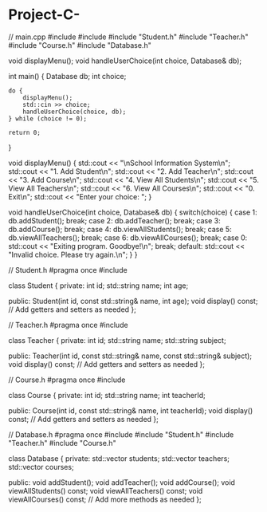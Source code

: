 # Project-C-
// main.cpp
#include <iostream>
#include <vector>
#include "Student.h"
#include "Teacher.h"
#include "Course.h"
#include "Database.h"

void displayMenu();
void handleUserChoice(int choice, Database& db);

int main() {
    Database db;
    int choice;
    
    do {
        displayMenu();
        std::cin >> choice;
        handleUserChoice(choice, db);
    } while (choice != 0);

    return 0;
}

void displayMenu() {
    std::cout << "\nSchool Information System\n";
    std::cout << "1. Add Student\n";
    std::cout << "2. Add Teacher\n";
    std::cout << "3. Add Course\n";
    std::cout << "4. View All Students\n";
    std::cout << "5. View All Teachers\n";
    std::cout << "6. View All Courses\n";
    std::cout << "0. Exit\n";
    std::cout << "Enter your choice: ";
}

void handleUserChoice(int choice, Database& db) {
    switch(choice) {
        case 1:
            db.addStudent();
            break;
        case 2:
            db.addTeacher();
            break;
        case 3:
            db.addCourse();
            break;
        case 4:
            db.viewAllStudents();
            break;
        case 5:
            db.viewAllTeachers();
            break;
        case 6:
            db.viewAllCourses();
            break;
        case 0:
            std::cout << "Exiting program. Goodbye!\n";
            break;
        default:
            std::cout << "Invalid choice. Please try again.\n";
    }
}

// Student.h
#pragma once
#include <string>

class Student {
private:
    int id;
    std::string name;
    int age;

public:
    Student(int id, const std::string& name, int age);
    void display() const;
    // Add getters and setters as needed
};

// Teacher.h
#pragma once
#include <string>

class Teacher {
private:
    int id;
    std::string name;
    std::string subject;

public:
    Teacher(int id, const std::string& name, const std::string& subject);
    void display() const;
    // Add getters and setters as needed
};

// Course.h
#pragma once
#include <string>

class Course {
private:
    int id;
    std::string name;
    int teacherId;

public:
    Course(int id, const std::string& name, int teacherId);
    void display() const;
    // Add getters and setters as needed
};

// Database.h
#pragma once
#include <vector>
#include "Student.h"
#include "Teacher.h"
#include "Course.h"

class Database {
private:
    std::vector<Student> students;
    std::vector<Teacher> teachers;
    std::vector<Course> courses;

public:
    void addStudent();
    void addTeacher();
    void addCourse();
    void viewAllStudents() const;
    void viewAllTeachers() const;
    void viewAllCourses() const;
    // Add more methods as needed
};
